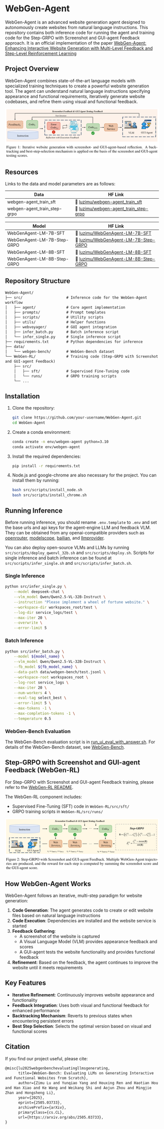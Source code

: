 # WebGen-Agent

WebGen-Agent is an advanced website generation agent designed to autonomously create websites from natural language instructions. This repository contains both inference code for running the agent and training code for the Step-GRPO with Screenshot and GUI-agent Feedback approach. It is an official implementation of the paper [WebGen-Agent: Enhancing Interactive Website Generation with Multi-Level Feedback and Step-Level Reinforcement Learning](paper/WebGen_Agent.pdf)

## Project Overview

WebGen-Agent combines state-of-the-art language models with specialized training techniques to create a powerful website generation tool. The agent can understand natural language instructions specifying appearance and functional requirements, iteratively generate website codebases, and refine them using visual and functional feedback.

![WebGen-Agent Workflow](paper/webgen-agent.png)

## Resources

Links to the data and model parameters are as follows:

| Data | HF Link |
|----------|------|
| webgen-agent_train_sft | 🤗 [luzimu/webgen-agent_train_sft](https://huggingface.co/datasets/luzimu/webgen-agent_train_sft) |
| webgen-agent_train_step-grpo | 🤗 [luzimu/webgen-agent_train_step-grpo](https://huggingface.co/datasets/luzimu/webgen-agent_train_step-grpo) |

| Model | HF Link |
|----------|------|
| WebGenAgent-LM-7B-SFT | 🤗 [luzimu/WebGenAgent-LM-7B-SFT](https://huggingface.co/luzimu/WebGenAgent-LM-7B-SFT) |
| WebGenAgent-LM-7B-Step-GRPO | 🤗 [luzimu/WebGenAgent-LM-7B-Step-GRPO](https://huggingface.co/luzimu/WebGenAgent-LM-7B-Step-GRPO) |
| WebGenAgent-LM-8B-SFT | 🤗 [luzimu/WebGenAgent-LM-8B-SFT](https://huggingface.co/luzimu/WebGenAgent-LM-8B-SFT) |
| WebGenAgent-LM-8B-Step-GRPO | 🤗 [luzimu/WebGenAgent-LM-8B-Step-GRPO](https://huggingface.co/luzimu/WebGenAgent-LM-8B-Step-GRPO) |

## Repository Structure

```
WebGen-Agent/
├── src/                    # Inference code for the WebGen-Agent workflow
│   ├── agent/              # Core agent implementation
│   ├── prompts/            # Prompt templates
│   ├── scripts/            # Utility scripts
│   ├── utils/              # Helper functions
│   ├── webvoyager/         # GUI agent integration
│   ├── infer_batch.py      # Batch inference script
│   └── infer_single.py     # Single inference script
├── requirements.txt        # Python dependencies for inference
├── data/
│   └── webgen-bench/       # WebGen-Bench dataset
└── WebGen-RL/              # Training code (Step-GRPO with Screenshot and GUI-agent Feedback)
    ├── src/
    │   ├── sft/            # Supervised Fine-Tuning code
    │   └── runs/           # GRPO training scripts
    └── ...
```

## Installation

1. Clone the repository:
   ```bash
   git clone https://github.com/your-username/WebGen-Agent.git
   cd WebGen-Agent
   ```

2. Create a conda environment:
   ```bash
   conda create -n env/webgen-agent python=3.10
   conda activate env/webgen-agent
   ```

3. Install the required dependencies:
   ```bash
   pip install -r requirements.txt
   ```

4. Node.js and google-chrome are also necessary for the project. You can install them by running:
   ```bash
   bash src/scripts/install_node.sh
   bash src/scripts/install_chrome.sh
   ```

## Running Inference

Before running inference, you should rename `.env.template` to `.env` and set the base urls and api keys for the agent-engine LLM and feedback VLM. They can be obtained from any openai-compatible providers such as [openrouter](https://openrouter.ai/), [modelscope](https://www.modelscope.cn/my/overview), [bailian](https://bailian.console.aliyun.com/#/home), and [llmprovider](https://llmprovider.ai/).

You can also deploy open-source VLMs and LLMs by running `src/scripts/deploy_qwenvl_32b.sh` and `src/scripts/deploy.sh`. Scripts for single inference and batch inference can be found at `src/scripts/infer_single.sh` and `src/scripts/infer_batch.sh`.

### Single Inference

```bash
python src/infer_single.py \
    --model deepseek-chat \
    --vlm_model Qwen/Qwen2.5-VL-32B-Instruct \
    --instruction "Please implement a wheel of fortune website." \
    --workspace-dir workspaces_root/test \
    --log-dir service_logs/test \
    --max-iter 20 \
    --overwrite \
    --error-limit 5
```

### Batch Inference

```bash
python src/infer_batch.py \
    --model ${model_name} \
    --vlm_model Qwen/Qwen2.5-VL-32B-Instruct \
    --fb_model ${fb_model_name} \
    --data-path data/webgen-bench/test.jsonl \
    --workspace-root workspaces_root \
    --log-root service_logs \
    --max-iter 20 \
    --num-workers 4 \
    --eval-tag select_best \
    --error-limit 5 \
    --max-tokens -1 \
    --max-completion-tokens -1 \
    --temperature 0.5
```

### WebGen-Bench Evaluation

The WebGen-Bench evaluation script is in [run_ui_eval_with_answer.sh](https://github.com/mnluzimu/WebGen-Bench/blob/main/src/ui_test_webgen/run_ui_eval_with_answer.sh). For details of the WebGen-Bench dataset, see [WebGen-Bench](https://github.com/mnluzimu/WebGen-Bench).

## Step-GRPO with Screenshot and GUI-agent Feedback (WebGen-RL)

For Step-GRPO with Screenshot and GUI-agent Feedback training, please refer to the [WebGen-RL README](WebGen-RL/README.md).

The WebGen-RL component includes:
- Supervised Fine-Tuning (SFT) code in `WebGen-RL/src/sft/`
- GRPO training scripts in `WebGen-RL/src/runs/`

![Step-GRPO with Screenshot and GUI-agent Feedback](paper/step-grpo.png)

## How WebGen-Agent Works

WebGen-Agent follows an iterative, multi-step paradigm for website generation:

1. **Code Generation**: The agent generates code to create or edit website files based on natural language instructions
2. **Code Execution**: Dependencies are installed and the website service is started
3. **Feedback Gathering**: 
   - A screenshot of the website is captured
   - A Visual Language Model (VLM) provides appearance feedback and scores
   - A GUI-agent tests the website functionality and provides functional feedback
4. **Refinement**: Based on the feedback, the agent continues to improve the website until it meets requirements

## Key Features

- **Iterative Refinement**: Continuously improves website appearance and functionality
- **Feedback Integration**: Uses both visual and functional feedback for enhanced performance
- **Backtracking Mechanism**: Reverts to previous states when encountering persistent errors
- **Best Step Selection**: Selects the optimal version based on visual and functional scores

## Citation

If you find our project useful, please cite:

```
@misc{lu2025webgenbenchevaluatingllmsgenerating,
      title={WebGen-Bench: Evaluating LLMs on Generating Interactive and Functional Websites from Scratch}, 
      author={Zimu Lu and Yunqiao Yang and Houxing Ren and Haotian Hou and Han Xiao and Ke Wang and Weikang Shi and Aojun Zhou and Mingjie Zhan and Hongsheng Li},
      year={2025},
      eprint={2505.03733},
      archivePrefix={arXiv},
      primaryClass={cs.CL},
      url={https://arxiv.org/abs/2505.03733}, 
}
```
